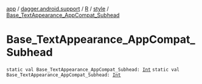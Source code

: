 [app](../../../index.md) / [dagger.android.support](../../index.md) / [R](../index.md) / [style](index.md) / [Base_TextAppearance_AppCompat_Subhead](./-base_-text-appearance_-app-compat_-subhead.md)

# Base_TextAppearance_AppCompat_Subhead

`static val Base_TextAppearance_AppCompat_Subhead: `[`Int`](https://kotlinlang.org/api/latest/jvm/stdlib/kotlin/-int/index.html)
`static val Base_TextAppearance_AppCompat_Subhead: `[`Int`](https://kotlinlang.org/api/latest/jvm/stdlib/kotlin/-int/index.html)